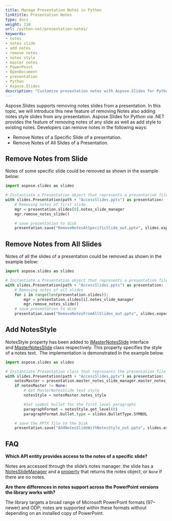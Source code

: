 ```yaml
---
title: Manage Presentation Notes in Python
linktitle: Presentation Notes
type: docs
weight: 110
url: /python-net/presentation-notes/
keywords:
- notes
- notes slide
- add notes
- remove notes
- notes style
- master notes
- PowerPoint
- OpenDocument
- presentation
- Python
- Aspose.Slides
description: "Customize presentation notes with Aspose.Slides for Python via .NET. Seamlessly work with PowerPoint and OpenDocument notes to boost your productivity."
---
```


Aspose.Slides supports removing notes slides from a presentation. In this topic, we will introduce this new feature of removing Notes also adding notes style slides from any presentation. Aspose.Slides for Python via .NET provides the feature of removing notes of any slide as well as add style to existing notes. Developers can remove notes in the following ways:

- Remove Notes of a Specific Slide of a presentation.
- Remove Notes of All Slides of a Presentation.
## **Remove Notes from Slide**
Notes of some specific slide could be removed as shown in the example below:

```py
import aspose.slides as slides

# Instantiate a Presentation object that represents a presentation file 
with slides.Presentation(path + "AccessSlides.pptx") as presentation:
    # Removing notes of first slide
    mgr = presentation.slides[0].notes_slide_manager
    mgr.remove_notes_slide()

    # save presentation to disk
    presentation.save("RemoveNotesAtSpecificSlide_out.pptx", slides.export.SaveFormat.PPTX)
```


## **Remove Notes from All Slides**
Notes of all the slides of a presentation could be removed as shown in the example below:

```py
import aspose.slides as slides

# Instantiate a Presentation object that represents a presentation file 
with slides.Presentation(path + "AccessSlides.pptx") as presentation:
    # Removing notes of all slides
    for i in range(len(presentation.slides)):
        mgr = presentation.slides[i].notes_slide_manager
        mgr.remove_notes_slide()
    # save presentation to disk
    presentation.save("RemoveNotesFromAllSlides_out.pptx", slides.export.SaveFormat.PPTX)
```


## **Add NotesStyle**
NotesStyle property has been added to [IMasterNotesSlide](https://reference.aspose.com/slides/python-net/aspose.slides/imasternotesslide/) interface and [MasterNotesSlide](https://reference.aspose.com/slides/python-net/aspose.slides/masternotesslide/) class respectively. This property specifies the style of a notes text.  The implementation is demonstrated in the example below.

```py
import aspose.slides as slides

# Instantiate Presentation class that represents the presentation file
with slides.Presentation(path + "AccessSlides.pptx") as presentation:
    notesMaster = presentation.master_notes_slide_manager.master_notes_slide
    if notesMaster != None:
        # Get MasterNotesSlide text style
        notesStyle = notesMaster.notes_style

        #Set symbol bullet for the first level paragraphs
        paragraphFormat = notesStyle.get_level(0)
        paragraphFormat.bullet.type = slides.BulletType.SYMBOL

    # save the PPTX file to the Disk
    presentation.save("AddNotesSlideWithNotesStyle_out.pptx", slides.export.SaveFormat.PPTX)
```

## **FAQ**

**Which API entity provides access to the notes of a specific slide?**

Notes are accessed through the slide’s notes manager: the slide has a [NotesSlideManager](https://reference.aspose.com/slides/python-net/aspose.slides/notesslidemanager/) and a [property](https://reference.aspose.com/slides/python-net/aspose.slides/notesslidemanager/notes_slide/) that returns the notes object, or `None` if there are no notes.

**Are there differences in notes support across the PowerPoint versions the library works with?**

The library targets a broad range of Microsoft PowerPoint formats (97–newer) and ODP; notes are supported within these formats without depending on an installed copy of PowerPoint.
